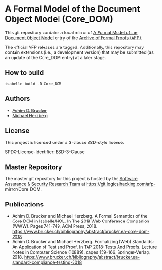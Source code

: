 # A Formal Model of the Document Object Model (Core_DOM)

This git repository contains a local mirror of
[A Formal Model of the Document Object Model](https://www.isa-afp.org/entries/Core_DOM.shtml)
entry of the
[Archive of Formal Proofs (AFP)](https://www.isa-afp.org).

The official AFP releases are tagged. Additionally, this repository
may contain extensions (i.e., a development version) that may be
submitted (as an update of the Core_DOM entry) at a later stage.

## How to build

```
isabelle build -D Core_DOM
```

## Authors

* [Achim D. Brucker](http://www.brucker.ch/)
* [Michael Herzberg](http://www.dcs.shef.ac.uk/cgi-bin/makeperson?M.Herzberg)

## License

This project is licensed under a 3-clause BSD-style license.

SPDX-License-Identifier: BSD-3-Clause

## Master Repository

The master git repository for this project is hosted by the [Software
Assurance & Security Research Team](https://logicalhacking.com) at
<https://git.logicalhacking.com/afp-mirror/Core_DOM>.

## Publications

* Achim D. Brucker and Michael Herzberg. A Formal Semantics of the Core DOM in 
  Isabelle/HOL. In The 2018 Web Conference Companion (WWW). Pages 741-749, 
  ACM Press, 2018.
  https://www.brucker.ch/bibliography/abstract/brucker.ea-core-dom-2018
* Achim D. Brucker and Michael Herzberg. Formalizing (Web) Standards: An 
  Application of Test and Proof. In TAP 2018: Tests And Proofs. Lecture Notes 
  in Computer Science (10889), pages 159-166, Springer-Verlag, 2018.
  https://www.brucker.ch/bibliography/abstract/brucker.ea-standard-compliance-testing-2018
